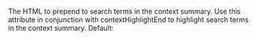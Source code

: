 The HTML to prepend to search terms in the context
            summary. Use this attribute in conjunction with
            contextHighlightEnd to highlight search terms in the
            context summary.
            Default: </b>